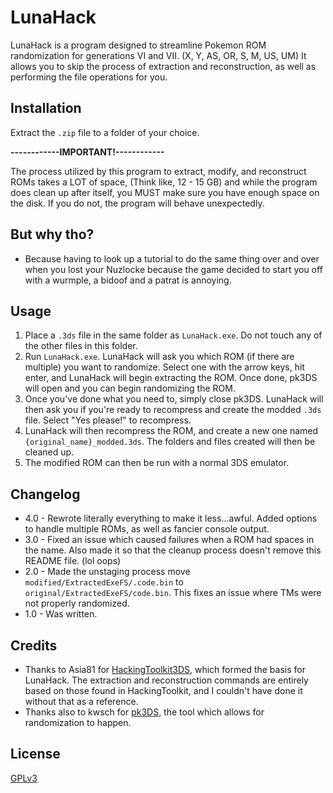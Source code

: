 # LunaHack

LunaHack is a program designed to streamline Pokemon ROM randomization for generations VI and VII. (X, Y, AS, OR, S, M, US, UM)
It allows you to skip the process of extraction and reconstruction, as well as performing the file operations for you.

## Installation

Extract the `.zip` file to a folder of your choice.

**------------IMPORTANT!------------**

The process utilized by this program to extract, modify, and reconstruct ROMs takes a LOT of space, (Think like, 12 - 15 GB) and while the program does clean up after itself, you MUST make sure you have enough space on the disk. If you do not, the program will behave unexpectedly.

## But why tho?
* Because having to look up a tutorial to do the same thing over and over when you lost your Nuzlocke because the game decided to start you off with a wurmple, a bidoof and a patrat is annoying.

## Usage

1. Place a `.3ds` file in the same folder as `LunaHack.exe`. Do not touch any of the other files in this folder.
2. Run `LunaHack.exe`. LunaHack will ask you which ROM (if there are multiple) you want to randomize. Select one with the arrow keys, hit enter, and LunaHack will begin extracting the ROM. Once done, pk3DS will open and you can begin randomizing the ROM.
3. Once you've done what you need to, simply close pk3DS. LunaHack will then ask you if you're ready to recompress and create the modded `.3ds` file. Select "Yes please!" to recompress.
4. LunaHack will then recompress the ROM, and create a new one named `{original_name}_modded.3ds`. The folders and files created will then be cleaned up.
5. The modified ROM can then be run with a normal 3DS emulator.

## Changelog
* 4.0 - Rewrote literally everything to make it less...awful. Added options to handle multiple ROMs, as well as fancier console output.
* 3.0 - Fixed an issue which caused failures when a ROM had spaces in the name. Also made it so that the cleanup process doesn't remove this README file. (lol oops)
* 2.0 - Made the unstaging process move `modified/ExtractedExeFS/.code.bin` to `original/ExtractedExeFS/code.bin`. This fixes an issue where TMs were not properly randomized.
* 1.0 - Was written.

## Credits
* Thanks to Asia81 for [HackingToolkit3DS](https://github.com/Asia81/HackingToolkit9DS-Deprecated-), which formed the basis for LunaHack. The extraction and reconstruction commands are entirely based on those found in HackingToolkit, and I couldn't have done it without that as a reference.
* Thanks also to kwsch for [pk3DS](https://github.com/kwsch/pk3DS), the tool which allows for randomization to happen.

## License
[GPLv3](https://www.gnu.org/licenses/gpl-3.0.en.html)
